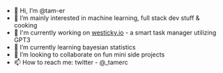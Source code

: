 - 👋 Hi, I’m @tam-er
- 👀 I’m mainly interested in machine learning, full stack dev stuff & cooking
- 📕 I'm currently working on [westicky.io](https://westicky.io) - a smart task manager utilizing GPT3
- 🌱 I’m currently learning bayesian statistics
- 💞️ I’m looking to collaborate on fun mini side projects
- 📫 How to reach me: twitter - @_tamerc

<!---
tam-er/tam-er is a ✨ special ✨ repository because its `README.md` (this file) appears on your GitHub profile.
You can click the Preview link to take a look at your changes.
--->
